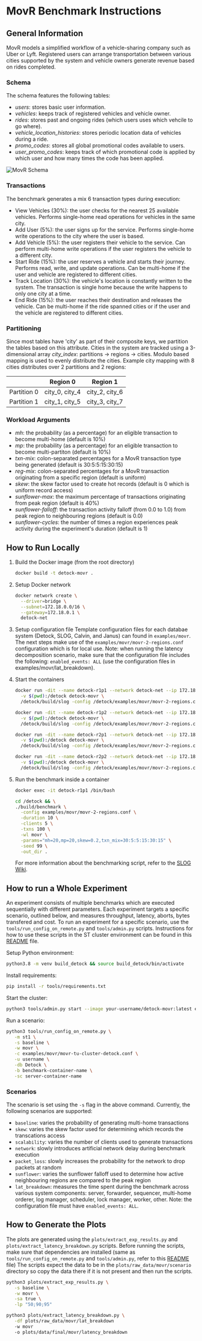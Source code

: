 # MovR Benchmark Instructions

## General Information

MovR models a simplified workflow of a vehicle-sharing company such as Uber or Lyft. Registered users can arrange transportation between various cities supported by the system and vehicle owners generate revenue based on rides completed.

### Schema

The schema features the following tables:

* *users*: stores basic user information.
* *vehicles*: keeps track of registered vehicles and vehicle owner.
* *rides*: stores past and ongoing rides (which users uses which vehcile to go where).
* *vehicle_location_histories*: stores periodic location data of vehicles during a ride.
* *promo_codes*: stores all global promotional codes available to users.
* *user_promo_codes*: keeps track of which promotional code is applied by which user and how many times the code has been applied.

![MovR Schema](assets/movr-schema.png)

### Transactions

The benchmark generates a mix 6 transaction types during execution:

* View Vehicles (30\%): the user checks for the nearest 25 available vehicles. Performs single-home read operations for vehicles in the same city.
* Add User (5\%): the user signs up for the service. Performs single-home write operations to the city where the user is based.
* Add Vehicle (5\%): the user registers their vehicle to the service. Can perform multi-home write operations if the user registers the vehicle to a different city.
* Start Ride (15\%): the user reserves a vehicle and starts their journey. Performs read, write, and update operations. Can be multi-home if the user and vehicle are registered to different cities.
* Track Location (30\%): the vehicle's location is constantly written to the system. The transaction is single home because the write happens to only one city at a time.
* End Ride (15\%): the user reaches their destination and releases the vehicle. Can be multi-home if the ride spanned cities or if the user and the vehicle are registered to different cities.

### Partitioning

Since most tables have 'city' as part of their composite keys, we partition the tables based on this attribute. Cities in the system are tracked using a 3-dimensional array *city_index*: partitions -> regions -> cities. Modulo based mapping is used to evenly distribute the cities. Example city mapping with 8 cities distributes over 2 partitions and 2 regions:


|             | Region 0       | Region 1       |
| ------------- | ---------------- | ---------------- |
| Partition 0 | city_0, city_4 | city_2, city_6 |
| Partition 1 | city_1, city_5 | city_3, city_7 |

### Workload Arguments

* *mh*: the probability (as a percentage) for an eligible transaction to become multi-home (default is 10%)
* *mp*: the probability (as a percentage) for an eligible transaction to become multi-partiton (default is 10%)
* *txn-mix*: colon-separated percentages for a MovR transaction type being generated (default is 30:5:5:15:30:15)
* *reg-mix*: colon-separated percentages for a MovR transaction originating from a specific region (default is uniform)
* *skew*: the skew factor used to create hot records (default is 0 which is uniform record access)
* *sunflower-max*: the maximum percentage of transactions originating from peak region (default is 40%)
* *sunflower-falloff*: the transaction activity falloff (from 0.0 to 1.0) from peak region to neighbouring regions (default is 0.0)
* *sunflower-cycles*: the number of times a region experiences peak activity during the experiment's duration (default is 1)

## How to Run Locally

1. Build the Docker image (from the root directory)

   ```bash
   docker build -t detock-movr .
   ```
2. Setup Docker network

   ```bash
   docker network create \
     --driver=bridge \
     --subnet=172.18.0.0/16 \
     --gateway=172.18.0.1 \
     detock-net
   ```
3. Setup configuration file
   Template configuration files for each databae system (Detock, SLOG, Calvin, and Janus) can found in `examples/movr`. The next steps make use of the `examples/movr/movr-2-regions.conf` configuration which is for local use. Note: when running the latency decomposition scenario, make sure that the configuration file includes the following: `enabled_events: ALL` (use the configuration files in examples/movr/lat_breakdown).
4. Start the containers

   ```bash
   docker run -dit --name detock-r1p1 --network detock-net --ip 172.18.0.2 \
     -v $(pwd):/detock detock-movr \
     /detock/build/slog -config /detock/examples/movr/movr-2-regions.conf -address 172.18.0.2
   ```

   ```bash
   docker run -dit --name detock-r1p2 --network detock-net --ip 172.18.0.3 \
     -v $(pwd):/detock detock-movr \
     /detock/build/slog -config /detock/examples/movr/movr-2-regions.conf -address 172.18.0.3
   ```

   ```bash
   docker run -dit --name detock-r2p1 --network detock-net --ip 172.18.0.4 \
     -v $(pwd):/detock detock-movr \
     /detock/build/slog -config /detock/examples/movr/movr-2-regions.conf -address 172.18.0.4
   ```

   ```bash
   docker run -dit --name detock-r2p2 --network detock-net --ip 172.18.0.5 \
     -v $(pwd):/detock detock-movr \
     /detock/build/slog -config /detock/examples/movr/movr-2-regions.conf -address 172.18.0.5
   ```
5. Run the benchmark inside a container

   ```bash
   docker exec -it detock-r1p1 /bin/bash
   ```

   ```bash
   cd /detock && \
   ./build/benchmark \
     -config examples/movr/movr-2-regions.conf \
     -duration 10 \
     -clients 5 \
     -txns 100 \
     -wl movr \
     -params="mh=20,mp=20,skew=0.2,txn_mix=30:5:5:15:30:15" \
     -seed 99 \
     -out_dir .
   ```

   For more information about the benchmarking script, refer to the [SLOG Wiki](https://github.com/umd-dslam/SLOG/wikihttps:/).

## How to run a Whole Experiment

An experiment consists of multiple benchmarks which are executed sequentially with different parameters. Each experiment targets a specific scenario, outlined below, and measures throughput, latency, aborts, bytes transfered and cost. To run an experiment for a specific scenario, use the `tools/run_config_on_remote.py` and `tools/admin.py` scripts. Instructions for how to use these scripts in the ST cluster environment can be found in this [README](https://github.com/anon/anon/blob/main/tools/README.md) file.

Setup Python environment:

```bash
python3.8 -m venv build_detock && source build_detock/bin/activate
```

Install requirements:

```bash
pip install -r tools/requirements.txt
```

Start the cluster:

```bash
python3 tools/admin.py start --image your-username/detock-movr:latest examples/movr/movr-tu-cluster.conf -u your-username -e GLOG_v=1 --bin slog
```

Run a scenario:

```bash
python3 tools/run_config_on_remote.py \
   -m st1 \
   -s baseline \
   -w movr \
   -c examples/movr/movr-tu-cluster-detock.conf \
   -u username \
   -db Detock \
   -b benchmark-container-name \
   -sc server-container-name
```

### Scenarios

The scenario is set using the `-s` flag in the above command. Currently, the following scenarios are supported:

* `baseline`: varies the probability of generating multi-home transactions
* `skew`: varies the skew factor used for determining which records the transcations access
* `scalability`: varies the number of clients used to generate transactions
* `network`: slowly introduces artificial network delay during benchmark execution
* `packet_loss`: slowly increases the probability for the network to drop packets at random
* `sunflower`: varies the sunflower falloff used to determine how active neighbouring regions are compared to the peak region
* `lat_breakdown`: measures the time spent during the benchmark across various system components: server, forwarder, sequencer, multi-home orderer, log manager, scheduler, lock manager, worker, other. Note: the configuration file must have `enabled_events: ALL`.

## How to Generate the Plots

The plots are generated using the `plots/extract_exp_results.py` and `plots/extract_latency_breakdown.py` scripts. Before running the scripts, make sure that dependencies are installed (same as `tools/run_config_on_remote.py` and `tools/admin.py`, refer to this [README](https://github.com/anon/anon/blob/main/tools/README.md) file) The scripts expect the data to be in the `plots/raw_data/movr/scenario` directory so copy the data there if it is not present and then run the scripts.

```bash
python3 plots/extract_exp_results.py \
   -s baseline \
   -w movr \
   -sa true \
   -lp "50;90;95"
```

```bash
python3 plots/extract_latency_breakdown.py \
   -df plots/raw_data/movr/lat_breakdown
   -w movr
   -o plots/data/final/movr/latency_breakdown
```
